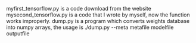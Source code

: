 myfirst_tensorflow.py is a code download from the website
mysecond_tensorflow.py is a code that I wrote by myself, now the function works improperly.
dump.py is a program which converts weights database into numpy arrays, the usage is
   ./dump.py --meta metafile  modelfile  outputfile
